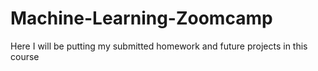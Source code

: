 # Machine-Learning-Zoomcamp

Here I will be putting my submitted homework and future projects in this course
